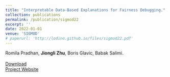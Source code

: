 ```yaml
---
title: "Interpretable Data-Based Explanations for Fairness Debugging."
collection: publications
permalink: /publication/sigmod22
excerpt: ''
date: 2022-01-01
venue: 'SIGMOD'
# paperurl: 'http://lodino.github.io/files/sigmod22.pdf'
---
```

Romila Pradhan, **Jiongli Zhu**, Boris Glavic, Babak Salimi.<br><br>
[Download](https://dl.acm.org/doi/10.1145/3514221.3517886)<br>
[Project Website](https://gopher-sys.github.io/)
